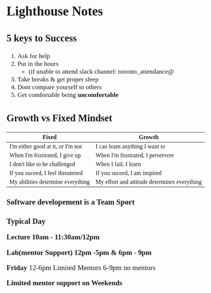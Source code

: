 <head>
  <link 
      rel="stylesheet" 
      type="text/css" 
      media="all" 
      href="./color.css"/>
  <link 
      rel="stylesheet" 
      type="text/css" 
      media="all" 
      href="./CSS.css"/>
  <link 
      href="https://fonts.googleapis.com/css?family=Fira+Mono:500&display=swap" 
      rel="stylesheet">

<style> 

html>body, p {
  font-family: ubuntu;
  font-size: 1.1em;
  text-shadow:none;
}
h2>code, p>code, li>code, div>code {
    background-color: #09A;
    border-radius: 7px;
    box-shadow: 
      1px 1px 1px #000,
      -1px -1px 1px #FFF,
      -1px 1px 2px #000,
      1px -1px 2px #000;
    color: #00f;
    margin: 5px;
    padding: 2px;
    font-family: 'Fira Mono', monospace;
    text-shadow:none;
    font-size:0.8em
}
body ::selection {
  /*highlighting*/
  background: transparent;
  text-shadow: 
    1px  0px 1px ,
    0px  1px 1px ,
    -1px  0px 1px ,
    0px -1px 1px ,
    0px  1px black ,
    1px  0px black ,
    -1px  0px black ,
    0px -1px black ;
  text-outline: black;  
}
</style>
</head>    

# Lighthouse Notes
## 5 keys to Success
1. Ask for help 
1. Put in the hours 
   - (if unable to attend slack channel: toronto_attendance@
1. Take breaks & get proper sleep 
1. Dont compare yourself to others
1. Get comfortable being <span class='Tomato'>**uncomfortable**</span>

## Growth vs Fixed Mindset 

Fixed | Growth
------|-------
I'm either good at it, or I'm not | I can learn anything I want to 
When I'm frustrated, I give up | When I'm frustrated, I perservere 
I don't like to be challenged | When I fail, I learn 
If you suceed, I feel threatened | If you suceed, I am inspired 
My abilities determine everything | My effort and attitude determines everything 

### Software developement is a  <span class="Cyan">Team Sport</span>

### Typical Day 



<span class="Yellow">

**Lecture 10am - 11:30am/12pm**

**Lab(mentor Support)
12pm -5pm & 6pm - 9pm** 

**Friday** 
12-6pm Limited Mentors
6-9pm no mentors

**Limited mentor support on Weekends** </span>
